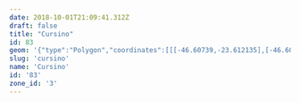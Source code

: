 ```yaml
---
date: 2018-10-01T21:09:41.312Z
draft: false
title: "Cursino"
id: 83
geom: '{"type":"Polygon","coordinates":[[[-46.60739,-23.612135],[-46.608135,-23.611641],[-46.608466,-23.61122],[-46.608547,-23.610934],[-46.608487,-23.609967],[-46.608553,-23.609746],[-46.608663,-23.609636],[-46.610127,-23.609148],[-46.611311,-23.60906],[-46.611979,-23.609184],[-46.612415,-23.609134],[-46.612731,-23.608985],[-46.613771,-23.608218],[-46.614028,-23.607551],[-46.614602,-23.603832],[-46.614993,-23.601742],[-46.616138,-23.59906],[-46.6161,-23.598866],[-46.615804,-23.598435],[-46.61572,-23.5981],[-46.615766,-23.59766],[-46.615935,-23.597094],[-46.616283,-23.596523],[-46.616897,-23.59615],[-46.616962,-23.595724],[-46.617096,-23.595522],[-46.617359,-23.595437],[-46.617908,-23.595488],[-46.618222,-23.595381],[-46.618727,-23.595077],[-46.619697,-23.594281],[-46.619853,-23.594104],[-46.619943,-23.593833],[-46.6198,-23.592966],[-46.619852,-23.592735],[-46.619995,-23.592556],[-46.620374,-23.592585],[-46.620446,-23.592541],[-46.620781,-23.594108],[-46.621093,-23.595105],[-46.62373,-23.600099],[-46.624557,-23.601804],[-46.626915,-23.6073],[-46.627558,-23.608666],[-46.627862,-23.609564],[-46.62794,-23.610262],[-46.627866,-23.610974],[-46.626959,-23.613704],[-46.626821,-23.614445],[-46.626801,-23.615262],[-46.627635,-23.619098],[-46.627732,-23.621432],[-46.62786,-23.622472],[-46.629215,-23.627064],[-46.62958,-23.628894],[-46.629736,-23.630238],[-46.63022,-23.638792],[-46.629857,-23.638582],[-46.629443,-23.638555],[-46.629203,-23.638669],[-46.628308,-23.638855],[-46.627398,-23.638447],[-46.627467,-23.639171],[-46.627462,-23.641056],[-46.626871,-23.642359],[-46.626785,-23.643294],[-46.62626,-23.644564],[-46.626144,-23.645271],[-46.625015,-23.646784],[-46.62472,-23.647435],[-46.624716,-23.648655],[-46.625097,-23.648555],[-46.62553,-23.649247],[-46.625551,-23.649657],[-46.62574,-23.649957],[-46.626297,-23.649823],[-46.626286,-23.649681],[-46.626606,-23.649617],[-46.62657,-23.649499],[-46.62832,-23.649432],[-46.628475,-23.649396],[-46.628791,-23.649162],[-46.6304,-23.649149],[-46.630467,-23.650425],[-46.63056,-23.651049],[-46.630689,-23.65122],[-46.630811,-23.652699],[-46.630926,-23.653187],[-46.63109,-23.653486],[-46.631389,-23.653553],[-46.633804,-23.652909],[-46.633882,-23.653767],[-46.633837,-23.654857],[-46.633295,-23.660001],[-46.633036,-23.659919],[-46.632827,-23.660077],[-46.632684,-23.660929],[-46.632498,-23.661008],[-46.632257,-23.661228],[-46.631588,-23.662009],[-46.631021,-23.662793],[-46.630344,-23.66403],[-46.629933,-23.664484],[-46.629662,-23.665205],[-46.629739,-23.665454],[-46.630857,-23.665913],[-46.631441,-23.666439],[-46.631688,-23.666833],[-46.631934,-23.667089],[-46.632348,-23.667339],[-46.632175,-23.668444],[-46.631677,-23.670215],[-46.631055,-23.671543],[-46.630547,-23.672334],[-46.630415,-23.672434],[-46.630257,-23.672122],[-46.629821,-23.671652],[-46.629547,-23.671503],[-46.628918,-23.671301],[-46.628656,-23.67109],[-46.62842,-23.670767],[-46.62833,-23.670296],[-46.62812,-23.669799],[-46.627017,-23.668511],[-46.626994,-23.667666],[-46.626883,-23.667336],[-46.626726,-23.665919],[-46.626843,-23.665476],[-46.626767,-23.663895],[-46.626833,-23.663302],[-46.626526,-23.661835],[-46.626538,-23.661406],[-46.623496,-23.661441],[-46.622842,-23.661877],[-46.622131,-23.661913],[-46.621841,-23.661163],[-46.621779,-23.661177],[-46.621766,-23.661012],[-46.621696,-23.66101],[-46.621699,-23.660955],[-46.62179,-23.660928],[-46.621657,-23.660857],[-46.621701,-23.660742],[-46.621658,-23.660526],[-46.621718,-23.660518],[-46.621294,-23.65969],[-46.621025,-23.659576],[-46.620996,-23.659659],[-46.620562,-23.65947],[-46.620162,-23.658833],[-46.619959,-23.658668],[-46.618846,-23.658189],[-46.61816,-23.657764],[-46.617086,-23.657595],[-46.616699,-23.657919],[-46.616462,-23.658022],[-46.615694,-23.657682],[-46.613794,-23.654818],[-46.613855,-23.65401],[-46.614483,-23.652],[-46.614524,-23.651477],[-46.614439,-23.651165],[-46.614039,-23.650304],[-46.613481,-23.648557],[-46.613587,-23.647684],[-46.613892,-23.646658],[-46.613883,-23.646393],[-46.613675,-23.64577],[-46.613133,-23.644862],[-46.612622,-23.643814],[-46.612523,-23.643074],[-46.612632,-23.642684],[-46.613065,-23.6422],[-46.613284,-23.641779],[-46.613701,-23.641318],[-46.61388,-23.640693],[-46.613884,-23.640482],[-46.613759,-23.640137],[-46.612369,-23.639882],[-46.611807,-23.639726],[-46.611717,-23.639611],[-46.61151,-23.638877],[-46.611287,-23.638468],[-46.611166,-23.63806],[-46.611167,-23.637552],[-46.610895,-23.636193],[-46.610676,-23.636006],[-46.610344,-23.635865],[-46.610121,-23.635265],[-46.609619,-23.634533],[-46.609342,-23.634259],[-46.609269,-23.634034],[-46.609105,-23.633845],[-46.609138,-23.633541],[-46.609003,-23.633049],[-46.609056,-23.632069],[-46.609497,-23.630542],[-46.610256,-23.628599],[-46.610347,-23.627834],[-46.610558,-23.627446],[-46.610518,-23.626874],[-46.610713,-23.626565],[-46.610794,-23.626141],[-46.611087,-23.625926],[-46.611178,-23.625771],[-46.611111,-23.625325],[-46.611142,-23.625144],[-46.611183,-23.625101],[-46.611663,-23.625161],[-46.611798,-23.624663],[-46.612041,-23.62277],[-46.61213,-23.622763],[-46.61227,-23.622857],[-46.611397,-23.621282],[-46.608688,-23.615501],[-46.60739,-23.612135]]]}'
slug: 'cursino'
name: 'Cursino'
id: '83'
zone_id: '3'
---
```

		